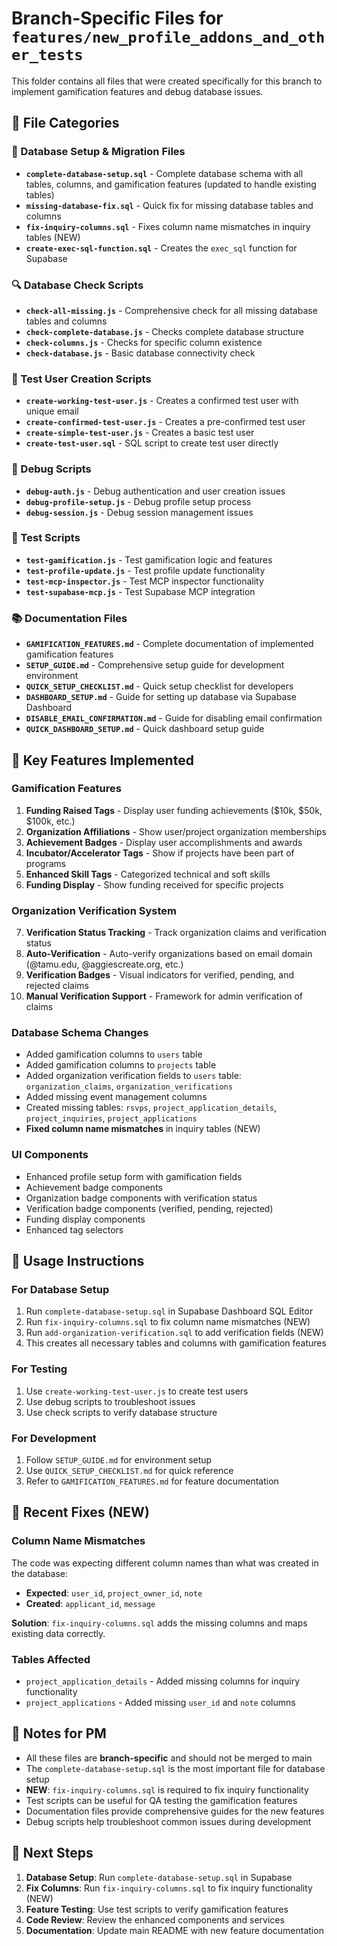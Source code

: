 # Branch-Specific Files for `features/new_profile_addons_and_other_tests`

This folder contains all files that were created specifically for this branch to implement gamification features and debug database issues.

## 📁 File Categories

### 🔧 Database Setup & Migration Files
- **`complete-database-setup.sql`** - Complete database schema with all tables, columns, and gamification features (updated to handle existing tables)
- **`missing-database-fix.sql`** - Quick fix for missing database tables and columns
- **`fix-inquiry-columns.sql`** - Fixes column name mismatches in inquiry tables (NEW)
- **`create-exec-sql-function.sql`** - Creates the `exec_sql` function for Supabase

### 🔍 Database Check Scripts
- **`check-all-missing.js`** - Comprehensive check for all missing database tables and columns
- **`check-complete-database.js`** - Checks complete database structure
- **`check-columns.js`** - Checks for specific column existence
- **`check-database.js`** - Basic database connectivity check

### 👤 Test User Creation Scripts
- **`create-working-test-user.js`** - Creates a confirmed test user with unique email
- **`create-confirmed-test-user.js`** - Creates a pre-confirmed test user
- **`create-simple-test-user.js`** - Creates a basic test user
- **`create-test-user.sql`** - SQL script to create test user directly

### 🐛 Debug Scripts
- **`debug-auth.js`** - Debug authentication and user creation issues
- **`debug-profile-setup.js`** - Debug profile setup process
- **`debug-session.js`** - Debug session management issues

### 🧪 Test Scripts
- **`test-gamification.js`** - Test gamification logic and features
- **`test-profile-update.js`** - Test profile update functionality
- **`test-mcp-inspector.js`** - Test MCP inspector functionality
- **`test-supabase-mcp.js`** - Test Supabase MCP integration

### 📚 Documentation Files
- **`GAMIFICATION_FEATURES.md`** - Complete documentation of implemented gamification features
- **`SETUP_GUIDE.md`** - Comprehensive setup guide for development environment
- **`QUICK_SETUP_CHECKLIST.md`** - Quick setup checklist for developers
- **`DASHBOARD_SETUP.md`** - Guide for setting up database via Supabase Dashboard
- **`DISABLE_EMAIL_CONFIRMATION.md`** - Guide for disabling email confirmation
- **`QUICK_DASHBOARD_SETUP.md`** - Quick dashboard setup guide

## 🎯 Key Features Implemented

### Gamification Features
1. **Funding Raised Tags** - Display user funding achievements ($10k, $50k, $100k, etc.)
2. **Organization Affiliations** - Show user/project organization memberships
3. **Achievement Badges** - Display user accomplishments and awards
4. **Incubator/Accelerator Tags** - Show if projects have been part of programs
5. **Enhanced Skill Tags** - Categorized technical and soft skills
6. **Funding Display** - Show funding received for specific projects

### Organization Verification System
7. **Verification Status Tracking** - Track organization claims and verification status
8. **Auto-Verification** - Auto-verify organizations based on email domain (@tamu.edu, @aggiescreate.org, etc.)
9. **Verification Badges** - Visual indicators for verified, pending, and rejected claims
10. **Manual Verification Support** - Framework for admin verification of claims

### Database Schema Changes
- Added gamification columns to `users` table
- Added gamification columns to `projects` table
- Added organization verification fields to `users` table: `organization_claims`, `organization_verifications`
- Added missing event management columns
- Created missing tables: `rsvps`, `project_application_details`, `project_inquiries`, `project_applications`
- **Fixed column name mismatches** in inquiry tables (NEW)

### UI Components
- Enhanced profile setup form with gamification fields
- Achievement badge components
- Organization badge components with verification status
- Verification badge components (verified, pending, rejected)
- Funding display components
- Enhanced tag selectors

## 🚀 Usage Instructions

### For Database Setup
1. Run `complete-database-setup.sql` in Supabase Dashboard SQL Editor
2. Run `fix-inquiry-columns.sql` to fix column name mismatches (NEW)
3. Run `add-organization-verification.sql` to add verification fields (NEW)
4. This creates all necessary tables and columns with gamification features

### For Testing
1. Use `create-working-test-user.js` to create test users
2. Use debug scripts to troubleshoot issues
3. Use check scripts to verify database structure

### For Development
1. Follow `SETUP_GUIDE.md` for environment setup
2. Use `QUICK_SETUP_CHECKLIST.md` for quick reference
3. Refer to `GAMIFICATION_FEATURES.md` for feature documentation

## 🔧 Recent Fixes (NEW)

### Column Name Mismatches
The code was expecting different column names than what was created in the database:
- **Expected**: `user_id`, `project_owner_id`, `note`
- **Created**: `applicant_id`, `message`

**Solution**: `fix-inquiry-columns.sql` adds the missing columns and maps existing data correctly.

### Tables Affected
- `project_application_details` - Added missing columns for inquiry functionality
- `project_applications` - Added missing `user_id` and `note` columns

## 📝 Notes for PM

- All these files are **branch-specific** and should not be merged to main
- The `complete-database-setup.sql` is the most important file for database setup
- **NEW**: `fix-inquiry-columns.sql` is required to fix inquiry functionality
- Test scripts can be useful for QA testing the gamification features
- Documentation files provide comprehensive guides for the new features
- Debug scripts help troubleshoot common issues during development

## 🔄 Next Steps

1. **Database Setup**: Run `complete-database-setup.sql` in Supabase
2. **Fix Columns**: Run `fix-inquiry-columns.sql` to fix inquiry functionality (NEW)
3. **Feature Testing**: Use test scripts to verify gamification features
4. **Code Review**: Review the enhanced components and services
5. **Documentation**: Update main README with new feature documentation
